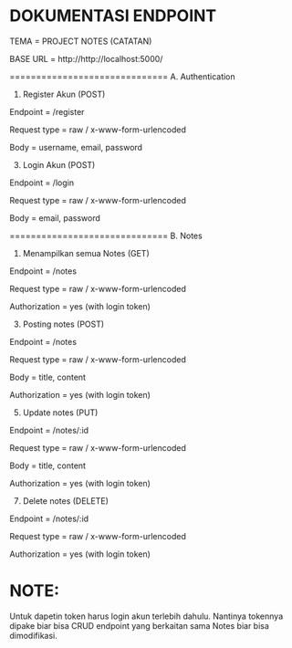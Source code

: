 # DOKUMENTASI ENDPOINT

TEMA = PROJECT NOTES (CATATAN)

BASE URL = http://http://localhost:5000/

==============================
A. Authentication

1. Register Akun (POST)
   
Endpoint	= /register

Request type	= raw / x-www-form-urlencoded

Body		= username, email, password

3. Login Akun (POST)
   
Endpoint	= /login

Request type	= raw / x-www-form-urlencoded

Body		= email, password


==============================
B. Notes

1. Menampilkan semua Notes (GET)
   
Endpoint	= /notes

Request type	= raw / x-www-form-urlencoded

Authorization 	= yes (with login token)


3. Posting notes (POST)
   
Endpoint	= /notes

Request type	= raw / x-www-form-urlencoded

Body		= title, content

Authorization 	= yes (with login token)


5. Update notes (PUT)

Endpoint	= /notes/:id

Request type	= raw / x-www-form-urlencoded

Body		= title, content

Authorization 	= yes (with login token)


7. Delete notes (DELETE)

Endpoint	= /notes/:id

Request type	= raw / x-www-form-urlencoded

Authorization 	= yes (with login token)



# NOTE:
Untuk dapetin token harus login akun terlebih dahulu. Nantinya tokennya dipake biar bisa CRUD endpoint yang berkaitan sama Notes biar bisa dimodifikasi.
